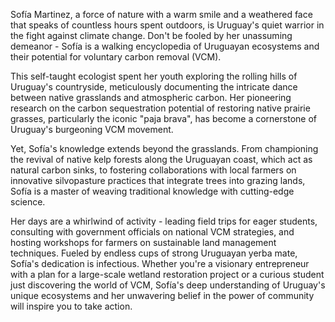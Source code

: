 Sofía Martinez, a force of nature with a warm smile and a weathered face that speaks of countless hours spent outdoors, is Uruguay's quiet warrior in the fight against climate change. Don't be fooled by her unassuming demeanor - Sofía is a walking encyclopedia of Uruguayan ecosystems and their potential for voluntary carbon removal (VCM). 

This self-taught ecologist spent her youth exploring the rolling hills of Uruguay's countryside, meticulously documenting the intricate dance between native grasslands and atmospheric carbon. Her pioneering research on the carbon sequestration potential of restoring native prairie grasses, particularly the iconic "paja brava", has become a cornerstone of Uruguay's burgeoning VCM movement. 

Yet, Sofía's knowledge extends beyond the grasslands. From championing the revival of native kelp forests along the Uruguayan coast, which act as natural carbon sinks, to fostering collaborations with local farmers on innovative silvopasture practices that integrate trees into grazing lands, Sofía is a master of weaving traditional knowledge with cutting-edge science.  

Her days are a whirlwind of activity - leading field trips for eager students, consulting with government officials on national VCM strategies, and hosting workshops for farmers on sustainable land management techniques. Fueled by endless cups of strong Uruguayan yerba mate, Sofía's dedication is infectious. Whether you're a visionary entrepreneur with a plan for a large-scale wetland restoration project or a curious student just discovering the world of VCM, Sofía's deep understanding of Uruguay's unique ecosystems and her unwavering belief in the power of community will inspire you to take action. 
